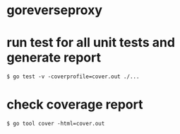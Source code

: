 # goreverseproxy

# run test for all unit tests and generate report
`$ go test -v -coverprofile=cover.out ./...`

# check coverage report
`$ go tool cover -html=cover.out`